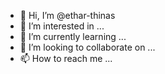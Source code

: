 - 👋 Hi, I’m @ethar-thinas
- 👀 I’m interested in ...
- 🌱 I’m currently learning ...
- 💞️ I’m looking to collaborate on ...
- 📫 How to reach me ...

<!---
ethar-thinas/ethar-thinas is a ✨ special ✨ repository because its `README.md` (this file) appears on your GitHub profile.
You can click the Preview link to take a look at your changes.
--->
